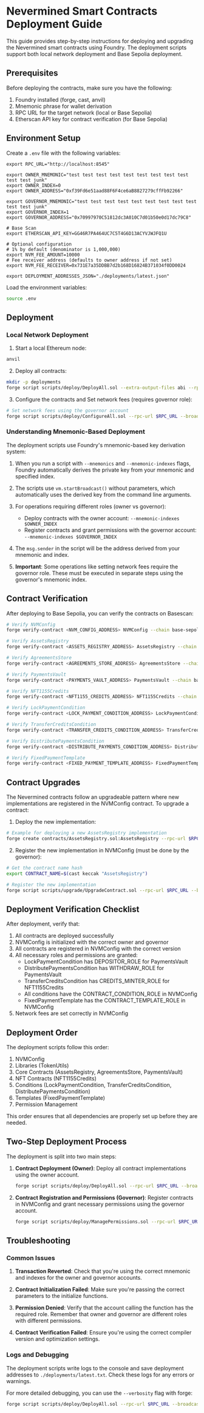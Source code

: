 # Nevermined Smart Contracts Deployment Guide

This guide provides step-by-step instructions for deploying and upgrading the Nevermined smart contracts using Foundry. The deployment scripts support both local network deployment and Base Sepolia deployment.

## Prerequisites

Before deploying the contracts, make sure you have the following:

1. Foundry installed (forge, cast, anvil)
2. Mnemonic phrase for wallet derivation
3. RPC URL for the target network (local or Base Sepolia)
4. Etherscan API key for contract verification (for Base Sepolia)

## Environment Setup

Create a `.env` file with the following variables:

```
export RPC_URL="http://localhost:8545"

export OWNER_MNEMONIC="test test test test test test test test test test test junk"
export OWNER_INDEX=0
export OWNER_ADDRESS="0xf39Fd6e51aad88F6F4ce6aB8827279cffFb92266"

export GOVERNOR_MNEMONIC="test test test test test test test test test test test junk"
export GOVERNOR_INDEX=1
export GOVERNOR_ADDRESS="0x70997970C51812dc3A010C7d01b50e0d17dc79C8"

# Base Scan
export ETHERSCAN_API_KEY=GG46R7PA464UC7C5T4G6D13ACYVJWJFQ1U

# Optional configuration
# 1% by default (denominator is 1,000,000)
export NVM_FEE_AMOUNT=10000  
# Fee receiver address (defaults to owner address if not set)
export NVM_FEE_RECEIVER=0x731E7a35DDBB7d2b168D16824B371034f0DD0024

export DEPLOYMENT_ADDRESSES_JSON="./deployments/latest.json"
```

Load the environment variables:

```bash
source .env
```

## Deployment

### Local Network Deployment

1. Start a local Ethereum node:

```bash
anvil
```

2. Deploy all contracts:

```bash
mkdir -p deployments
forge script scripts/deploy/DeployAll.sol --extra-output-files abi --rpc-url $RPC_URL --broadcast --mnemonics "$OWNER_MNEMONIC" --mnemonic-indexes $OWNER_INDEX --sender $OWNER_ADDRESS --verify

```

3. Configure the contracts and Set network fees (requires governor role):

```bash
# Set network fees using the governor account
forge script scripts/deploy/ConfigureAll.sol --rpc-url $RPC_URL --broadcast --mnemonics "$GOVERNOR_MNEMONIC" --mnemonic-indexes $GOVERNOR_INDEX --sender $GOVERNOR_ADDRESS

```

### Understanding Mnemonic-Based Deployment

The deployment scripts use Foundry's mnemonic-based key derivation system:

1. When you run a script with `--mnemonics` and `--mnemonic-indexes` flags, Foundry automatically derives the private key from your mnemonic and specified index.

2. The scripts use `vm.startBroadcast()` without parameters, which automatically uses the derived key from the command line arguments.

3. For operations requiring different roles (owner vs governor):
   - Deploy contracts with the owner account: `--mnemonic-indexes $OWNER_INDEX`
   - Register contracts and grant permissions with the governor account: `--mnemonic-indexes $GOVERNOR_INDEX`

4. The `msg.sender` in the script will be the address derived from your mnemonic and index.

5. **Important**: Some operations like setting network fees require the governor role. These must be executed in separate steps using the governor's mnemonic index.

## Contract Verification

After deploying to Base Sepolia, you can verify the contracts on Basescan:

```bash
# Verify NVMConfig
forge verify-contract <NVM_CONFIG_ADDRESS> NVMConfig --chain base-sepolia --etherscan-api-key $ETHERSCAN_API_KEY

# Verify AssetsRegistry
forge verify-contract <ASSETS_REGISTRY_ADDRESS> AssetsRegistry --chain base-sepolia --etherscan-api-key $ETHERSCAN_API_KEY

# Verify AgreementsStore
forge verify-contract <AGREEMENTS_STORE_ADDRESS> AgreementsStore --chain base-sepolia --etherscan-api-key $ETHERSCAN_API_KEY

# Verify PaymentsVault
forge verify-contract <PAYMENTS_VAULT_ADDRESS> PaymentsVault --chain base-sepolia --etherscan-api-key $ETHERSCAN_API_KEY

# Verify NFT1155Credits
forge verify-contract <NFT1155_CREDITS_ADDRESS> NFT1155Credits --chain base-sepolia --etherscan-api-key $ETHERSCAN_API_KEY

# Verify LockPaymentCondition
forge verify-contract <LOCK_PAYMENT_CONDITION_ADDRESS> LockPaymentCondition --chain base-sepolia --etherscan-api-key $ETHERSCAN_API_KEY

# Verify TransferCreditsCondition
forge verify-contract <TRANSFER_CREDITS_CONDITION_ADDRESS> TransferCreditsCondition --chain base-sepolia --etherscan-api-key $ETHERSCAN_API_KEY

# Verify DistributePaymentsCondition
forge verify-contract <DISTRIBUTE_PAYMENTS_CONDITION_ADDRESS> DistributePaymentsCondition --chain base-sepolia --etherscan-api-key $ETHERSCAN_API_KEY

# Verify FixedPaymentTemplate
forge verify-contract <FIXED_PAYMENT_TEMPLATE_ADDRESS> FixedPaymentTemplate --chain base-sepolia --etherscan-api-key $ETHERSCAN_API_KEY
```

## Contract Upgrades

The Nevermined contracts follow an upgradeable pattern where new implementations are registered in the NVMConfig contract. To upgrade a contract:

1. Deploy the new implementation:

```bash
# Example for deploying a new AssetsRegistry implementation
forge create contracts/AssetsRegistry.sol:AssetsRegistry --rpc-url $RPC_URL --mnemonics "$MNEMONIC" --mnemonic-indexes $OWNER_INDEX
```

2. Register the new implementation in NVMConfig (must be done by the governor):

```bash
# Get the contract name hash
export CONTRACT_NAME=$(cast keccak "AssetsRegistry")

# Register the new implementation
forge script scripts/upgrade/UpgradeContract.sol --rpc-url $RPC_URL --broadcast --mnemonics "$MNEMONIC" --mnemonic-indexes $GOVERNOR_INDEX --sig "run(address,bytes32,address)" $NVM_CONFIG_ADDRESS $CONTRACT_NAME $NEW_IMPLEMENTATION_ADDRESS
```

## Deployment Verification Checklist

After deployment, verify that:

1. All contracts are deployed successfully
2. NVMConfig is initialized with the correct owner and governor
3. All contracts are registered in NVMConfig with the correct version
4. All necessary roles and permissions are granted:
   - LockPaymentCondition has DEPOSITOR_ROLE for PaymentsVault
   - DistributePaymentsCondition has WITHDRAW_ROLE for PaymentsVault
   - TransferCreditsCondition has CREDITS_MINTER_ROLE for NFT1155Credits
   - All conditions have the CONTRACT_CONDITION_ROLE in NVMConfig
   - FixedPaymentTemplate has the CONTRACT_TEMPLATE_ROLE in NVMConfig
5. Network fees are set correctly in NVMConfig

## Deployment Order

The deployment scripts follow this order:

1. NVMConfig
2. Libraries (TokenUtils)
3. Core Contracts (AssetsRegistry, AgreementsStore, PaymentsVault)
4. NFT Contracts (NFT1155Credits)
5. Conditions (LockPaymentCondition, TransferCreditsCondition, DistributePaymentsCondition)
6. Templates (FixedPaymentTemplate)
7. Permission Management

This order ensures that all dependencies are properly set up before they are needed.

## Two-Step Deployment Process

The deployment is split into two main steps:

1. **Contract Deployment (Owner)**: Deploy all contract implementations using the owner account.
   ```bash
   forge script scripts/deploy/DeployAll.sol --rpc-url $RPC_URL --broadcast --mnemonics "$MNEMONIC" --mnemonic-indexes $OWNER_INDEX
   ```

2. **Contract Registration and Permissions (Governor)**: Register contracts in NVMConfig and grant necessary permissions using the governor account.
   ```bash
   forge script scripts/deploy/ManagePermissions.sol --rpc-url $RPC_URL --broadcast --mnemonics "$MNEMONIC" --mnemonic-indexes $GOVERNOR_INDEX --sig "run(address,address,address,address,address,address)" $NVM_CONFIG_ADDRESS $PAYMENTS_VAULT_ADDRESS $NFT_CREDITS_ADDRESS $LOCK_PAYMENT_CONDITION_ADDRESS $DISTRIBUTE_PAYMENTS_CONDITION_ADDRESS $TRANSFER_CREDITS_CONDITION_ADDRESS
   ```

## Troubleshooting

### Common Issues

1. **Transaction Reverted**: Check that you're using the correct mnemonic and indexes for the owner and governor accounts.

2. **Contract Initialization Failed**: Make sure you're passing the correct parameters to the initialize functions.

3. **Permission Denied**: Verify that the account calling the function has the required role. Remember that owner and governor are different roles with different permissions.

4. **Contract Verification Failed**: Ensure you're using the correct compiler version and optimization settings.

### Logs and Debugging

The deployment scripts write logs to the console and save deployment addresses to `./deployments/latest.txt`. Check these logs for any errors or warnings.

For more detailed debugging, you can use the `--verbosity` flag with forge:

```bash
forge script scripts/deploy/DeployAll.sol --rpc-url $RPC_URL --broadcast --mnemonics "$MNEMONIC" --mnemonic-indexes $OWNER_INDEX --verbosity 4
```
